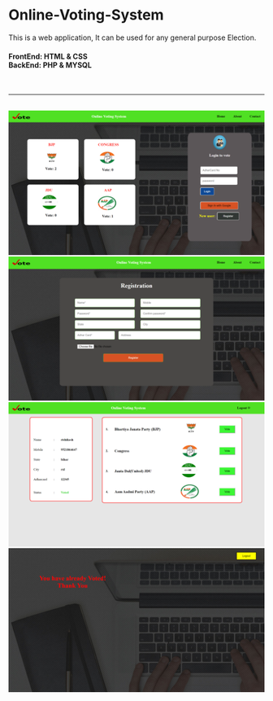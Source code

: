 # Online-Voting-System
<p>This is a web application, It can be used for any general purpose Election.</p>
<h4>FrontEnd: HTML & CSS<br>  BackEnd: PHP & MYSQL</h4><br><hr><br>
<img src="Screenshot (27).png">

<img src="Screenshot (28).png">

<img src="Screenshot (29).png">

<img src="Screenshot (30).png">
